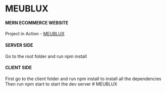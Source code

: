 # MEUBLUX

#### MERN ECOMMERCE WEBSITE

Project in Action - [MEUBLUX](https://meublux.onrender.com/)




#### SERVER SIDE 

Go to the root folder and run npm install 

#### CLIENT SIDE

First go to the client folder and run npm install to install all the dependencies 
Then run npm start to start the dev server 
#   M E U B L U X  
 